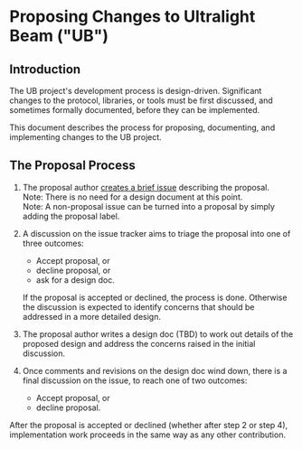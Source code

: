 # Proposing Changes to Ultralight Beam ("UB")
## Introduction
The UB project's development process is design-driven. Significant changes to the protocol, libraries, or tools must be first discussed, and sometimes formally documented, before they can be implemented.

This document describes the process for proposing, documenting, and implementing changes to the UB project.

## The Proposal Process
1. The proposal author [creates a brief issue](https://github.com/ultralight-beam/UBIPs/issues/new) describing the proposal.\
   Note: There is no need for a design document at this point.\
   Note: A non-proposal issue can be turned into a proposal by simply adding the proposal label.

2. A discussion on the issue tracker aims to triage the proposal into one of three outcomes:
     - Accept proposal, or
     - decline proposal, or
     - ask for a design doc.

   If the proposal is accepted or declined, the process is done.
   Otherwise the discussion is expected to identify concerns that
   should be addressed in a more detailed design.

3. The proposal author writes a design doc (TBD) to work out details of the proposed
   design and address the concerns raised in the initial discussion.

4. Once comments and revisions on the design doc wind down, there is a final
   discussion on the issue, to reach one of two outcomes:
    - Accept proposal, or
    - decline proposal.

After the proposal is accepted or declined (whether after step 2 or step 4),
implementation work proceeds in the same way as any other contribution.

